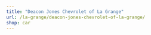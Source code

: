 ```yaml
---
title: "Deacon Jones Chevrolet of La Grange"
url: /la-grange/deacon-jones-chevrolet-of-la-grange/
shop: car
---
```

